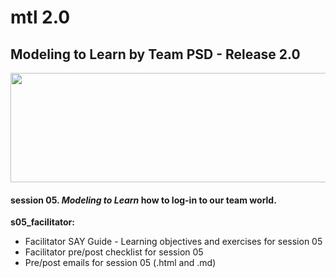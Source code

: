 # mtl 2.0
## Modeling to Learn by Team PSD - Release 2.0

<img src = "https://github.com/anthony/teampsd/blob/teampsd_style/mtl_logo/mtl_testdontguess_sm.png"
     height = "175" width = "650">  

#### session 05. *Modeling to Learn* how to log-in to our **team world**.

**s05_facilitator:**  
  + Facilitator SAY Guide - Learning objectives and exercises for session 05
  + Facilitator pre/post checklist for session 05
  + Pre/post emails for session 05 (.html and .md)
